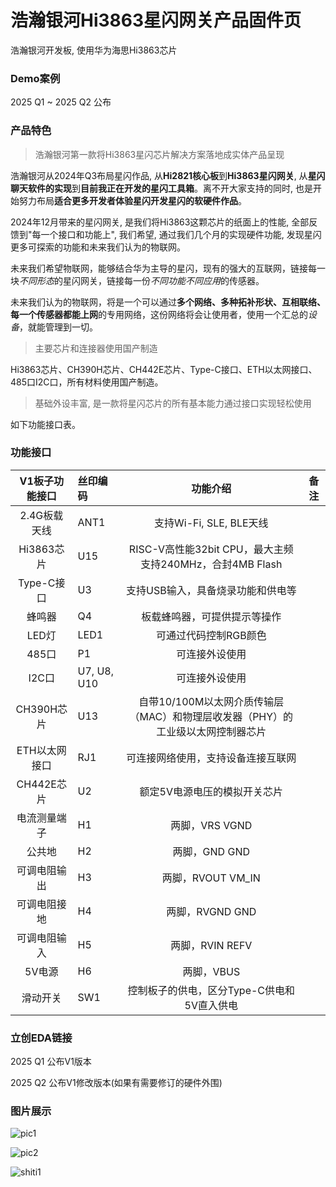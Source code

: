 # 浩瀚银河Hi3863星闪网关产品固件页

浩瀚银河开发板, 使用华为海思Hi3863芯片

### Demo案例

2025 Q1 ~ 2025 Q2 公布

### 产品特色

> 浩瀚银河第一款将Hi3863星闪芯片解决方案落地成实体产品呈现

浩瀚银河从2024年Q3布局星闪作品, 从**Hi2821核心板**到**Hi3863星闪网关**, 从**星闪聊天软件的实现**到**目前我正在开发的星闪工具箱**。离不开大家支持的同时, 也是开始努力布局**适合更多开发者体验星闪开发星闪的软硬件作品**。

2024年12月带来的星闪网关, 是我们将Hi3863这颗芯片的纸面上的性能, 全部反馈到"每一个接口和功能上", 我们希望, 通过我们几个月的实现硬件功能, 发现星闪更多可探索的功能和未来我们认为的物联网。

未来我们希望物联网，能够结合华为主导的星闪，现有的强大的互联网，链接每一块*不同形态*的星闪网关，链接每一份*不同功能不同应用*的传感器。

未来我们认为的物联网，将是一个可以通过**多个网络、多种拓补形状、互相联络、每一个传感器都能上网**的专用网络，这份网络将会让使用者，使用一个汇总的*设备*，就能管理到一切。

> 主要芯片和连接器使用国产制造

Hi3863芯片、CH390H芯片、CH442E芯片、Type-C接口、ETH以太网接口、485口I2C口，所有材料使用国产制造。

> 基础外设丰富, 是一款将星闪芯片的所有基本能力通过接口实现轻松使用

如下功能接口表。

### 功能接口

| V1板子功能接口     | 丝印编码    | 功能介绍                                        | 备注   |
| :----------------: | :---------- | :--------------------------------------------: | :-----: |
| 2.4G板载天线      | ANT1        | 支持Wi-Fi, SLE, BLE天线                         |         |
| Hi3863芯片         | U15         | RISC-V高性能32bit CPU，最大主频支持240MHz，合封4MB Flash |         |
| Type-C接口         | U3          | 支持USB输入，具备烧录功能和供电等               |         |
| 蜂鸣器             | Q4          | 板载蜂鸣器，可提供提示等操作                   |         |
| LED灯              | LED1        | 可通过代码控制RGB颜色                         |         |
| 485口              | P1          | 可连接外设使用                                 |         |
| I2C口              | U7, U8, U10 | 可连接外设使用                                 |         |
| CH390H芯片         | U13         | 自带10/100M以太网介质传输层（MAC）和物理层收发器（PHY）的工业级以太网控制器芯片 |         |
| ETH以太网接口      | RJ1         | 可连接网络使用，支持设备连接互联网             |         |
| CH442E芯片         | U2          | 额定5V电源电压的模拟开关芯片                   |         |
| 电流测量端子       | H1          | 两脚，VRS VGND                                 |         |
| 公共地             | H2          | 两脚，GND GND                                  |         |
| 可调电阻输出       | H3          | 两脚，RVOUT VM_IN                              |         |
| 可调电阻接地       | H4          | 两脚，RVGND GND                                |         |
| 可调电阻输入       | H5          | 两脚，RVIN REFV                                |         |
| 5V电源             | H6          | 两脚，VBUS                                     |         |
| 滑动开关           | SW1         | 控制板子的供电，区分Type-C供电和5V直入供电     |         |


### 立创EDA链接

2025 Q1 公布V1版本

2025 Q2 公布V1修改版本(如果有需要修订的硬件外围)

### 图片展示

![pic1](https://s2.loli.net/2024/12/04/qOBvsbZ1YjSumUa.png)

![pic2](https://s2.loli.net/2024/12/09/cLIQEJ7jbyH13vC.png)

![shiti1](#)